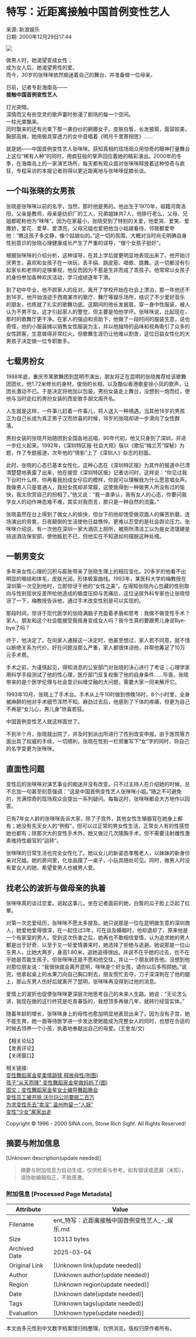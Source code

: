 # 特写：近距离接触中国首例变性艺人

来源: 新浪娱乐  
日期: 2000年12月29日17:44  

![](http://image2.sina.com.cn/ent/images/sina_yyyl.gif)

做男人时，她渴望变成女性；  
成为女人后，她渴望男性的爱。  
而今，30岁的张咪咪依然痴迷着自己的舞台，并准备做一位母亲。

日前，记者专赴海南岛——  
**接触中国首例变性艺人**

灯光突暗。  
深情而又有些空灵的歌声霎时弥漫了剧场的每一个空间。  
一柱光束飘来。  
同时飘来的还有光束下那一袭白纱的婀娜女子。皮肤白皙，长发披肩，面容姣美，胸部高耸，她用极具穿透力的女中音唱着《明月千里寄相思》……

就是她——中国首例变性艺人张咪咪。获知真相的现场观众用惊奇的眼神打量舞台上这位“稀有人种”的同时，用疯狂般的掌声回应着她的精彩演出。2000年的冬季，在海南岛上的一家演艺场所，每天都有观众面对张咪咪释放着这种惊奇与疯狂，专程采访的本报记者则得以更近距离地与张咪咪促膝长谈。

## 一个叫张晓的女男孩

张晓是张咪咪以前的名字，当然，那时他是男的。他出生于1970年，祖籍河南洛阳，父亲是教师，母亲是纺织厂的工人，兄弟姐妹共7人，他排行老么，父母、兄姐都昵称他为“咪咪”。因为在家最小，张晓受到了特别的关爱，他爱哭、爱笑、爱撒娇，爱花、爱草、爱漂亮，父母兄姐也爱把他当小姑娘看待，邻居都爱夸他：“瞧这孩子多文静，像个姑娘似的。”这一切的氛围，大概对当时尚无明确自身性别意识的张晓心理健康成长产生了严重的误导，“做个女孩子挺好”。

根据张咪咪的介绍分析，这种误导，在其上学后就更明显地表现出来了。他开始讨厌男生，喜欢和女孩子在一块玩，丢手绢、跳皮筋、唱歌、跳舞。这一切都没有引起家长和老师的足够重视，他反而因为不惹是生非而成了乖孩子。他常常以女孩子的身份参加各种欢庆活动，学习成绩逐年下滑。

到了初中毕业，他不顾家人的反对，离开了学校开始在社会上漂泊，那一年他还不到16岁。他开始浪迹于西南某市的歌厅、舞厅等娱乐场所，结识了不少爱好音乐的朋友，也练就了扎实的歌舞功底。这期间的他长发披肩，穿一身中性服装，被人认为不男不女，这才引起家人的警觉，但主要是怕他学坏。张咪咪说，比起现在，那时的歌舞厅更干净。在家人的强迫和资助下，他做了一段时间的服装生意，说也奇怪，他的小服装摊以销售女性服装为主，并以他独特的品味和视角吸引了众多的女性顾客，生意做得非常红火。但歌舞生涯仍让他难以割舍，这位日益女性化的大男孩子决定做一位专职歌手。

## 七载男扮女

1988年底，重庆市某歌舞团到昆明市演出，朋友将正在昆明的张晓推荐给该歌舞团团长，他1.72米修长的身材，俊俏的长相，以及酷似香港歌星徐小凤的歌声，让团长激动不已。于是决定将他加以包装，男扮女装走上舞台，没想到一炮而红，使他与当时走红的男扮女装的西安歌手胡文阁齐名。

人生就是这样，一件事儿赶着一件事儿，将人送入一种境遇，当其他18岁的男孩正为自己长成为真正男子汉而欣喜的时候，18岁的张晓却进一步滑向了女性群落。

男扮女装的张晓开始随团到全国各地巡唱，90年代初，他又只身到了深圳，并进一步红火起来。1992年，《深圳特区报·社会大观》版以《歌坛“梅兰芳”探秘》为题，作了专题报道，次年他的“倩影”上了《深圳人》杂志的封面。

此时，张晓的心态已基本女性化，这种心态在《深圳特区报》为其作的报道中已清清楚楚地表露了出来，他在接受《深圳特区报》记者访问时，这样说：“你见过我下台时什么样，你再看我扮成女仔后的模样，你就可以理解我为什么愿意唱女声。我做男人只是普通人，我扮女孩却非常靓，这使我得到一种做男人所没有过的愉快，我太欣赏自己的扮相了。”他又说：“我一直承认，我有女人的心态，你要问我学女人的动作神态难不难，其实对我而言，那只是一种自然的流露。”

张晓虽然在台上得到了做女人的愉快，但台下的他却饱受做双面人的痛苦折磨，连场演出的劳累，日夜颠倒的生活使他日益憔悴。更难以忍受的是社会舆论压力。张咪咪介绍说，有一次他在深圳一家大酒店上厕所，被厕所清洁工以为是女流氓硬是扭送酒店保安部，使他尴尬不已，但他实在不知道如何摆脱这种处境。

## 一朝男变女

多年来女性心理的沉积与膨胀带来了张晓生理上的相应变化。20多岁的他看不出明显的喉结和体毛，皮肤光润，形体极富曲线。1993年，某医科大学的梅教授在深圳第一次见到他时，立即惊讶于他的“女性之美”。在得知张晓内心包藏的性别取向与性别现状反差所给他造成的极度压抑与苦痛后，这位泌尿外科专家也让张晓惊讶了一下，梅教授告诉他，通过手术改变性别是可以实现的。

那段时间，惊讶于现代医学的张晓满脑子充盈着矛盾和思考：我做不做变性手术？家人、朋友和这个社会能接受我摇身变成女人吗？我今生真的要跟男儿身说Bye-bye了吗？

终于，他决定了。在向家人通报这一决定时，他甚至想过，家人若不同意，就不惜以断绝关系为代价。好在问题没那么严重，家人都很体谅他，并帮他筹足了10万元手术费。

手术之前，为谨慎起见，得知消息的公安部门对张晓的决心进行了考证；心理学家用科学手段测试了他的性心理，医疗部门反复权衡了他的自身条件……毕竟，张晓带来的是个医学伦理与社会意识纠缠交融的大问题，需要大家一同来解开它。

1993年10月，张晓上了手术台。手术从上午10时做到傍晚18时，8个小时里，全身被麻醉的他对手术细节浑然不知。麻劲过去后，他感到了下体的疼痛，但更为自己不再是“女儿心，男儿身”欣喜若狂。

中国首例变性艺人就这样面世了。

不到半个月，张晓就出院了，并及时到派出所进行了性别改变申报。由于医院等方面出具了权威的手续，一切顺利，张晓在性别一栏郑重写下“女”字的同时，将自己的名字变更为张咪咪。

## 直面性问题

变性后的张咪咪对演艺事业的痴迷并没有改变。只不过主持人在介绍她的时候，总不忘加一句甚至刻意强调：“这是中国首例变性艺人张咪咪小姐。”随之不可避免的，充满惊奇的现场观众会提出一系列疑问。每每这时，张咪咪都会大方地作以回答。

已有7年女人龄的张咪咪告诉大家，除了子宫外，其他女性生殖器官在她身上都有；她没有先天女人的“例假”，但可以过正常的男女性生活，正常女人有的性感觉她也都有；除那次大的变性手术外，她又做过几次隆胸手术，但不需要注射雌性激素维持性器官的“运转”。

张咪咪的日常生活也完全女性化了。她以女儿的新姿态孝敬老人，以妹妹的新身份亲对兄姐。她的房间里，化妆品摆了一桌子，小玩具随处可见。同时，做男人时没有爱女人的她，希望爱男人也被男人爱。

## 找老公的波折与做母亲的执着

张咪咪真的谈过恋爱。说起这事儿，坐在记者面前的她，白皙的瓜子脸上泛起了红晕。

对第一次恋爱经历，张咪咪不愿太多提及。她只说那是一位在昆明做生意的深圳商人，她爱他爱得很深，在一起住过3年，可在谈及婚姻时，他却退却了，原来他是一个有家室的男人。受到这次伤害之后，她再也不敢相信爱情，认为追求她的男人都是出于好奇，以至于又一轮爱情袭来时，她选择了拒绝与逃避。她说那是一位山东男人，比她大两岁，身高1.80米，追她追得很凶，并说不在乎她的过去，也不在乎她是否能生孩子。但张咪咪还是不愿和他交往，并让一个朋友转告他。没想到他对那位朋友说：“我很快就会离开昆明，咪咪是个好女孩，请你以后多照顾她。”说完，他拿起桌上的水果刀向自己胸口刺去，朋友慌忙去夺，刀子深深刺在了他的腿上，那山东男人伤好后就离开了昆明，张咪咪再没得到过他的消息。

爱情上的波折也促使张咪咪更深层次地思考自己的未来人生路。她说：“无论怎么讲，我现在做的这行终究是吃青春饭的，我想顶多再做几年，就转行经营实体。”

随着年龄的增长，张咪咪身上的母性也愈加明显地表现出来了。因为没有子宫，她不能生育，她一面等待医学进一步发达使她能成为完整女人的同时，也想在合适的时候去领养一个小孩，执着地奉献出自己的母爱。(王奎龙/文)

【相关论坛】  
【发表评论】  
【关闭窗口】  

相关链接:  
[变性舞蹈家金星柔情舔犊 释放母性(附图)](http://ent.sina.com.cn/s/m/26765.html)  
[孩子“从天而降” 变性舞蹈家金星做妈妈了(图)](http://ent.sina.com.cn/s/m/26185.html)  
[图文：变性舞蹈家金星女士编导舞蹈晚会](http://ent.sina.com.cn/other/others/2000-09-04/15474.html)  
[变性员工被开除 沃尔玛公司要赔二百万](http://dailynews.sina.com.cn/world/2000-07-20/109624.html)  
[为求变性先去“卖淫” 温州拘留一“人妖”](http://dailynews.sina.com.cn/society/2000-07-11/106342.html)  
[变性“少女”离家出走](http://dailynews.sina.com.cn/society/2000-06-28/101908.html)  

Copyright © 1996 - 2000 SINA.com, Stone Rich Sight. All Rights Reserved!  
<!-- tcd_original_link http://ent.sina.com.cn/s/m/28208.html -->


## 摘要与附加信息

<!-- tcd_abstract -->
[Unknown description(update needed)]
<!-- tcd_abstract_end -->

> 摘要与附加信息为自动生成，仅供检索与参考。如有错误或遗漏（未知），请协助编辑指正，不胜感激。

### 附加信息 [Processed Page Metadata]

| Attribute       | Value                                  |
|-----------------|----------------------------------------|
| Filename        | ent_特写：近距离接触中国首例变性艺人_-_娱乐.md                             |
| Size            | 10313 bytes                           |
| Archived Date   | 2025-03-04                             |
| Original Link   | [Unknown link(update needed)]                       |
| Author          | [Unknown author(update needed)]                               |
| Region          | [Unknown region(update needed)]                               |
| Date            | [Unknown date(update needed)]                                 |
| Tags            | [Unknown tags(update needed)]                                 |
| Evaluation            | [Unknown type(update needed)]                                 |
<!-- tcd_table_end -->

本文由多元性别中文数字档案馆归档整理，仅供浏览。版权归原作者所有。
